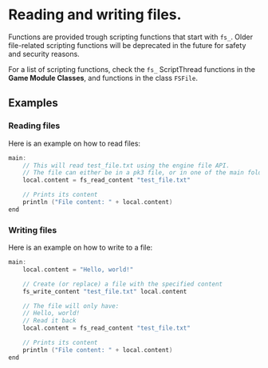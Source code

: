 # Reading and writing files.

Functions are provided trough scripting functions that start with `fs_`. Older file-related scripting functions will be deprecated in the future for safety and security reasons.

For a list of scripting functions, check the `fs_` ScriptThread functions in the **Game Module Classes**, and functions in the class `FSFile`.

## Examples

### Reading files

Here is an example on how to read files:

```cpp
main:
    // This will read test_file.txt using the engine file API.
    // The file can either be in a pk3 file, or in one of the main folders of the game.
    local.content = fs_read_content "test_file.txt"

    // Prints its content
    println ("File content: " + local.content)
end
```

### Writing files

Here is an example on how to write to a file:

```cpp
main:
    local.content = "Hello, world!"

    // Create (or replace) a file with the specified content
    fs_write_content "test_file.txt" local.content

    // The file will only have:
    // Hello, world!
    // Read it back
    local.content = fs_read_content "test_file.txt"

    // Prints its content
    println ("File content: " + local.content)
end
```
